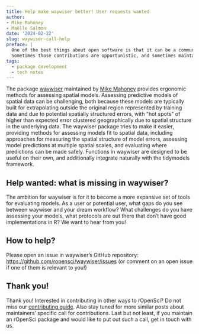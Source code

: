 ```yaml
---
title: Help make waywiser better! User requests wanted
author: 
- Mike Mahoney
- Maëlle Salmon
date: '2024-02-22'
slug: waywiser-call-help
preface: |
  One of the best things about open software is that it can be a community project with contributions from people other than just the maintainer.
  Sometimes those contributions are opportunistic, and sometimes maintainers solicit specific contributions, and that’s the case here!
tags:
  - package development
  - tech notes
---
```


The package [waywiser](https://docs.ropensci.org/waywiser) maintained by [Mike Mahoney](/author/mike-mahoney) provides ergonomic methods for assessing spatial models. 
Assessing predictive models of spatial data can be challenging, 
both because these models are typically built for extrapolating outside the original region represented by training data and due to potential spatially structured errors, 
with "hot spots" of higher than expected error clustered geographically due to spatial structure in the underlying data. 
The waywiser package tries to make it easier, 
providing methods for assessing models fit to spatial data, 
including approaches for measuring the spatial structure of model errors, assessing model predictions at multiple spatial scales, 
and evaluating where predictions can be made safely. 
Functions in waywiser are designed to be useful on their own, 
and additionally integrate naturally with  the tidymodels framework. 


## Help wanted: what is missing in waywiser?

The ambition for waywiser is for it to become a more expansive set of tools for evaluating models. As a user or potential user, what gaps do you see between waywiser and your dream workflow? What challenges do you have assessing your models, what protocols are out there that don’t have good implementations in R? We want to hear from you!


## How to help?

Please open an issue in waywiser’s GitHub repository: https://github.com/ropensci/waywiser/issues (or comment on an open issue if one of them is relevant to you!)


## Thank you!

Thank you! 
Interested in contributing in other ways to rOpenSci? 
Do not miss our [contributing guide](https://contributing.ropensci.org). 
Also stay tuned for more similar posts about maintainers’ specific call for contributions.
Last but not least, if you maintain an rOpenSci package and would like to put out such a call, get in touch with us.